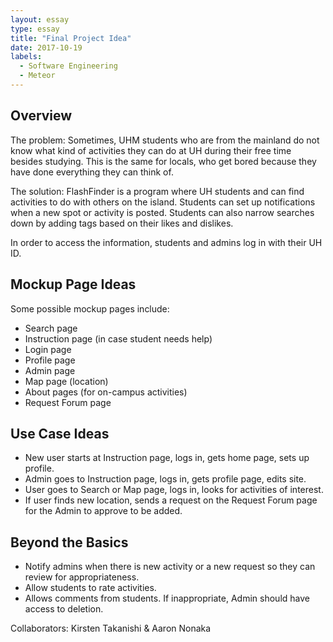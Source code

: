 ```yaml
---
layout: essay
type: essay
title: "Final Project Idea"
date: 2017-10-19
labels:
  - Software Engineering
  - Meteor
---
```


## Overview

The problem: Sometimes, UHM students who are from the mainland do not know what kind of activities they can do at UH during their free time besides studying.  This is the same for locals, who get bored because they have done everything they can think of.

The solution: FlashFinder is a program where UH students and can find activities to do with others on the island.  Students can set up notifications when a new spot or activity is posted.  Students can also narrow searches down by adding tags based on their likes and dislikes.

In order to access the information, students and admins log in with their UH ID.

## Mockup Page Ideas

Some possible mockup pages include:

- Search page
- Instruction page (in case student needs help)
- Login page
- Profile page
- Admin page
- Map page (location)
- About pages (for on-campus activities)
- Request Forum page

## Use Case Ideas

- New user starts at Instruction page, logs in, gets home page, sets up profile. 
- Admin goes to Instruction page, logs in, gets profile page, edits site.
- User goes to Search or Map page, logs in, looks for activities of interest.
- If user finds new location, sends a request on the Request Forum page for the Admin to approve to be added.

## Beyond the Basics

- Notify admins when there is new activity or a new request so they can review for appropriateness.
- Allow students to rate activities.
- Allows comments from students.  If inappropriate, Admin should have access to deletion.

Collaborators: Kirsten Takanishi & Aaron Nonaka
